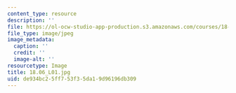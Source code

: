 ```yaml
---
content_type: resource
description: ''
file: https://ol-ocw-studio-app-production.s3.amazonaws.com/courses/18-06-linear-algebra-spring-2010/de934bc25ff753f35da19d96196db309_18.06_L01.jpg
file_type: image/jpeg
image_metadata:
  caption: ''
  credit: ''
  image-alt: ''
resourcetype: Image
title: 18.06_L01.jpg
uid: de934bc2-5ff7-53f3-5da1-9d96196db309
---
```

